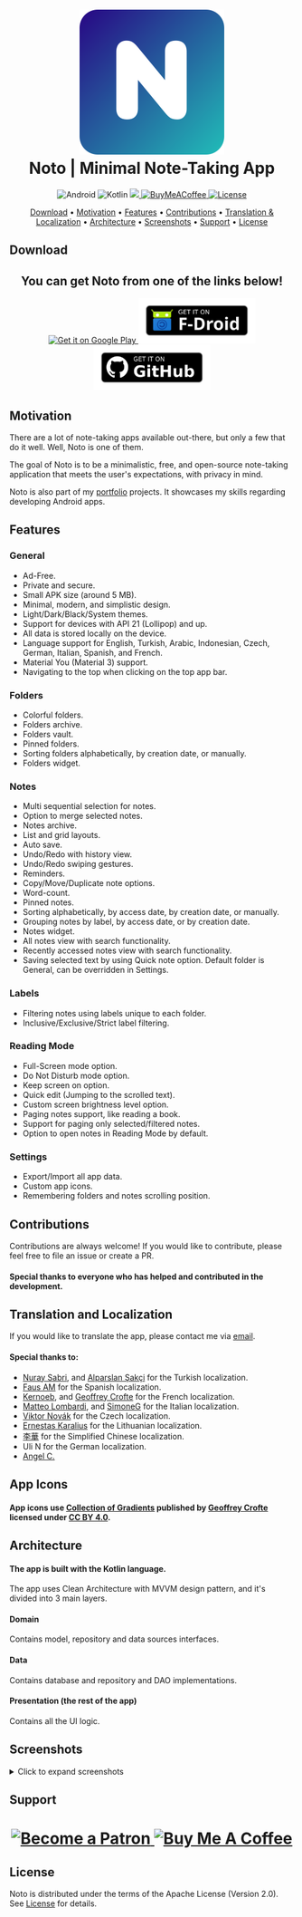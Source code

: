 <h1 align="center">
  <img src="images/Icon.svg" alt="icon"/>
  <br>
  <b>Noto | Minimal Note-Taking App</b>
</h1>

<div align="center">
  <a>
    <img src="https://img.shields.io/badge/Android-3DDC84?style=for-the-badge&logo=android&logoColor=white" alt="Android">
  </a>
  <a>
    <img src="https://img.shields.io/badge/kotlin-%237F52FF.svg?style=for-the-badge&logo=kotlin&logoColor=white" alt="Kotlin">
  </a>
  <a href="https://www.patreon.com/alialbaali">
    <img src="https://img.shields.io/badge/Patreon-F96854?style=for-the-badge&logo=patreon&logoColor=white">
  </a>
  <a href="https://www.buymeacoffee.com/alialbaali">
    <img src="https://img.shields.io/badge/Buy%20Me%20a%20Coffee-ffdd00?style=for-the-badge&logo=buy-me-a-coffee&logoColor=black" alt="BuyMeACoffee">
  </a>
  <a href="/LICENSE.md">
    <img src="https://img.shields.io/badge/Apache%202.0-green?style=for-the-badge&logo=apache" alt="License">
  </a>
</div>

<p align="center">
  <a href="#download">Download</a>
  •
  <a href="#motivation">Motivation</a>
  •
  <a href="#features">Features</a>
  •
  <a href="#contributions">Contributions</a>
  •
  <a href="#translation-and-localization">Translation & Localization</a>
  •
  <a href="#architecture">Architecture</a>
  •
  <a href="#screenshots">Screenshots</a>
  •
  <a href="#support">Support</a>
  •
  <a href="#license">License</a>
</p>

## Download

<div align="center">
  <h2><b>You can get Noto from one of the links below!</b></h2>
  <a href="https://play.google.com/store/apps/details?id=com.noto">
    <img src="https://play.google.com/intl/en_us/badges/images/generic/en_badge_web_generic.png" alt="Get it on Google Play" height="80">
  </a>
  <a href="https://apt.izzysoft.de/fdroid/index/apk/com.noto">
    <img src="images/get-it-on-fdroid-en-us.svg" alt="Get it on F-Droid" height="80">
  </a>
  <a href="https://github.com/alialbaali/Noto/releases/latest">
    <img src="images/get-it-on-github.png" alt="Get it from GitHub" height="80">
  </a>
</div>

## Motivation

<p>
  There are a lot of note-taking apps available out-there, but only a few that do it well. Well, Noto is one of them.

  The goal of Noto is to be a minimalistic, free, and open-source note-taking application that meets the user's expectations, with privacy in mind.

  Noto is also part of my [portfolio](https://alialbaali.com) projects. It showcases my skills regarding developing Android apps.
</p>

## Features

### General

* Ad-Free.
* Private and secure.
* Small APK size (around 5 MB).
* Minimal, modern, and simplistic design.
* Light/Dark/Black/System themes.
* Support for devices with API 21 (Lollipop) and up.
* All data is stored locally on the device.
* Language support for English, Turkish, Arabic, Indonesian, Czech, German, Italian, Spanish, and French.
* Material You (Material 3) support.
* Navigating to the top when clicking on the top app bar.

### Folders

* Colorful folders.
* Folders archive.
* Folders vault.
* Pinned folders.
* Sorting folders alphabetically, by creation date, or manually.
* Folders widget.

### Notes

* Multi sequential selection for notes.
* Option to merge selected notes.
* Notes archive.
* List and grid layouts.
* Auto save.
* Undo/Redo with history view.
* Undo/Redo swiping gestures.
* Reminders.
* Copy/Move/Duplicate note options.
* Word-count.
* Pinned notes.
* Sorting alphabetically, by access date, by creation date, or manually.
* Grouping notes by label, by access date, or by creation date.
* Notes widget.
* All notes view with search functionality.
* Recently accessed notes view with search functionality.
* Saving selected text by using Quick note option. Default folder is General, can be overridden in Settings.

### Labels

* Filtering notes using labels unique to each folder.
* Inclusive/Exclusive/Strict label filtering.

### Reading Mode

* Full-Screen mode option.
* Do Not Disturb mode option.
* Keep screen on option.
* Quick edit (Jumping to the scrolled text).
* Custom screen brightness level option.
* Paging notes support, like reading a book.
* Support for paging only selected/filtered notes.
* Option to open notes in Reading Mode by default.

### Settings

* Export/Import all app data.
* Custom app icons.
* Remembering folders and notes scrolling position.

## Contributions

<p>
  Contributions are always welcome! If you would like to contribute, please feel free to file an issue or create a PR.
</p>

#### Special thanks to everyone who has helped and contributed in the development.

## Translation and Localization

<p>
  If you would like to translate the app, please contact me via <a href="mailto:ali@albaali.com">email</a>.
</p>

#### Special thanks to:

- <a href="https://linkedin.com/in/nuraysabri/">Nuray Sabri</a>, and <a href="https://sakci.me">Alparslan Şakçi</a> for the Turkish localization.
- <a href="https://github.com/faus32">Faus AM</a> for the Spanish localization.
- <a href="https://github.com/kernoeb">Kernoeb</a>, and <a href="https://geoffreycrofte.com">Geoffrey Crofte</a> for the French localization.
- <a href="https://github.com/matteolomba">Matteo Lombardi</a>, and <a href="https://github.com/SimoneG97">SimoneG</a> for the Italian localization.
- <a href="https://github.com/vikdevelop">Viktor Novák</a> for the Czech localization.
- <a href="http://github.com/ErnestasKaralius">Ernestas Karalius</a> for the Lithuanian localization.
- <a href="https://steamcommunity.com/id/oliverberry">李華</a> for the Simplified Chinese localization.
- Uli N for the German localization.
- <a href="https://angellabs.xyz">Angel C.</a>

## App Icons

#### App icons use <a href="https://www.figma.com/community/file/830405806109119447/">Collection of Gradients</a> published by <a href="https://geoffreycrofte.com/">Geoffrey Crofte</a> licensed under <a href="https://creativecommons.org/licenses/by/4.0/">CC BY 4.0</a>.

## Architecture

#### The app is built with the Kotlin language.

The app uses Clean Architecture with MVVM design pattern, and it's divided into 3 main layers.

#### Domain

Contains model, repository and data sources interfaces.

#### Data

Contains database and repository and DAO implementations.

#### Presentation (the rest of the app)

Contains all the UI logic.

## Screenshots

<details>
  <summary>Click to expand screenshots</summary>

  <div>
    <p float="left">
      <img src="images/Frame-1.png" height="400"  alt="screenshot"/>
      <img src="images/Frame-2.png" height="400"  alt="screenshot"/>
      <img src="images/Frame-3.png" height="400"  alt="screenshot"/>
      <img src="images/Frame-4.png" height="400"  alt="screenshot"/>
    </p>
    <p>
      <img src="images/Frame-5.png" height="400"  alt="screenshot"/>
      <img src="images/Frame-6.png" height="400"  alt="screenshot"/>
      <img src="images/Frame-7.png" height="400"  alt="screenshot"/>
      <img src="images/Frame-8.png" height="400"  alt="screenshot"/>
    </p>
  </div>
</details>

## Support
<h1 align="center">
  <a href="https://www.patreon.com/alialbaali">
    <img src="https://c5.patreon.com/external/logo/become_a_patron_button@2x.png" alt="Become a Patron" width="235"/>
  </a> <a href="https://www.buymeacoffee.com/alialbaali" target="_blank">
      <img src="https://cdn.buymeacoffee.com/buttons/v2/default-yellow.png" alt="Buy Me A Coffee" width="200">
  </a>
</h1>

## License

Noto is distributed under the terms of the Apache License (Version 2.0). See [License](LICENSE.md) for details.
